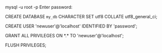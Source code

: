 mysql -u root -p
Enter password:

CREATE DATABASE `my_db` CHARACTER SET utf8 COLLATE utf8_general_ci;

CREATE USER 'newuser'@'localhost' IDENTIFIED BY 'password';

GRANT ALL PRIVILEGES ON \*.\* TO 'newuser'@'localhost';

FLUSH PRIVILEGES;
